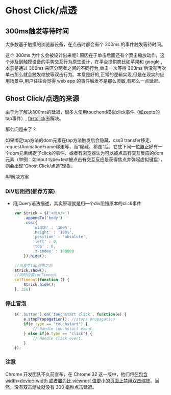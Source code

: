 # Ghost Click/点透
## 300ms触发等待时间
大多数基于触摸的浏览器设备，在点击时都会有个 300ms 的事件触发等待时间。

这个 300ms 为什么会被设计出来呢? 原因在于单击后面还有个双击缩放动作，这个涉及到触摸设备的手势交互行为原生设计，在平台提供商比如苹果和 google ,本意是通过 300ms 来区分两者之间的不同行为,单击一次等待 300ms 后没有再次单击那么就会触发缩放等双击行为。本意是好的,正常的逻辑实现,但是在现实的应用场景中,用户往往会觉得 web app 的事件触发不是那么灵敏,有那么一点延迟。
## Ghost Click/点透的来源
由于为了解决300ms的延迟，很多人使用touchend模拟click事件（如zepto的tap事件）, [fastclick](https://github.com/ftlabs/fastclick)去解决。

那么问题来了？
    
如果绑定tap方法的dom元素在tap方法触发后会隐藏、css3 transfer移走、requestAnimationFrame移走等，而“隐藏、移走”后，它底下同一位置正好有一个dom元素绑定了click的事件、或者有浏览器认为可以被点击有交互反应的dom元素（举例：如input type=text被点击有交互反应是获得焦点并弹起虚拟键盘），则会出现“Ghost Click/点透”现象。
    
##解决方案
### DIV层阻挡(推荐方案)
* 用jQuery语法描述，其实原理就是用一个div阻挡原本的click事件

```javascript
    var $trick = $('<div/>')
        .appendTo('body')
        .css({
            'width' : '100%',
            'height' : '100%',
            'position' : 'absolute',
            'left' : 0,
            'top' : 0,
            'z-index' : 100000
        }).hide();
        
    //当发生tap点击之后
    $trick.show();
    //同时设置setTimeout
    setTimeout(function () {
        $trick.hide();
    }, 350)
```

### 停止冒泡


```javascript
    $('.button').on('touchstart click', function(e) {    
        e.stopPropagation(); //stops propagation
        if(e.type == "touchstart") {
            // Handle touchstart event.
        } else if(e.type == "click") {
            // Handle click event.
        }
    });
```


### 注意
Chrome 开发团队不久前宣布，在 Chrome 32 这一版中，他们将[在包含 width=device-width 或者置为比 viewport 值更小的页面上禁用双击缩放](https://codereview.chromium.org/18850005/)。当然，没有双击缩放就没有 300 毫秒点击延迟。